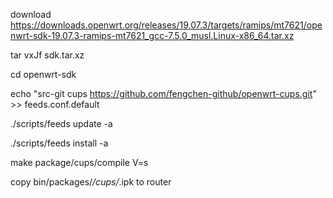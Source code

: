 
download https://downloads.openwrt.org/releases/19.07.3/targets/ramips/mt7621/openwrt-sdk-19.07.3-ramips-mt7621_gcc-7.5.0_musl.Linux-x86_64.tar.xz

tar vxJf sdk.tar.xz

cd openwrt-sdk

echo "src-git cups https://github.com/fengchen-github/openwrt-cups.git" >> feeds.conf.default

./scripts/feeds update -a

./scripts/feeds install -a

make package/cups/compile V=s

copy bin/packages/*/cups/*.ipk to router
